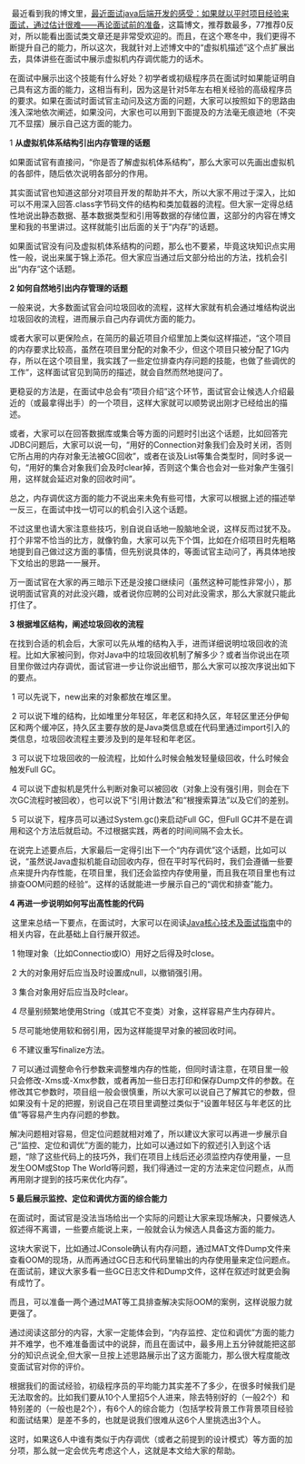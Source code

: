 ​     最近看到我的博文里，[最近面试java后端开发的感受：如果就以平时项目经验来面试，通过估计很难——再论面试前的准备](https://www.cnblogs.com/JavaArchitect/p/10011253.html)，这篇博文，推荐数最多，77推荐0反对，所以能看出面试类文章还是非常受欢迎的。而且，在这个寒冬中，我们更得不断提升自己的能力，所以这次，我就针对上述博文中的“虚拟机描述”这个点扩展出去，具体讲些在面试中展示虚拟机内存调优能力的话术。

​    在面试中展示出这个技能有什么好处？初学者或初级程序员在面试时如果能证明自己具有这方面的能力，这相当有利，因为这是针对5年左右相关经验的高级程序员的要求。如果在面试时面试官主动问及这方面的问题，大家可以按照如下的思路由浅入深地依次阐述，如果没问，大家也可以用到下面提及的方法毫无痕迹地（不突兀不显摆）展示自己这方面的能力。

1 **从虚拟机体系结构引出内存管理的话题**

​    如果面试官有直接问，“你是否了解虚拟机体系结构”，那么大家可以先画出虚拟机的各部件，随后依次说明各部分的作用。

​    其实面试官也知道这部分对项目开发的帮助并不大，所以大家不用过于深入，比如可以不用深入回答.class字节码文件的结构和类加载器的流程。但大家一定得总结性地说出静态数据、基本数据类型和引用等数据的存储位置，这部分的内容在博文里和我的书里讲过。这样就能引出后面的关于“内存”的话题。

​    如果面试官没有问及虚拟机体系结构的问题，那么也不要紧，毕竟这块知识点实用性一般，说出来属于锦上添花。但大家应当通过后文部分给出的方法，找机会引出“内存“这个话题。

**2 如何自然地引出内存管理的话题**

​     一般来说，大多数面试官会问垃圾回收的流程，这样大家就有机会通过堆结构说出垃圾回收的流程，进而展示自己内存调优方面的能力。

​    或者大家可以更保险点，在简历的最近项目介绍里加上类似这样描述，“这个项目的内存要求比较高，虽然在项目里分配的对象不少，但这个项目只被分配了1G内存，所以在这个项目里，我实践了一些定位排查内存问题的技能，也做了些调优的工作“，这样面试官见到简历的描述，就会自然而然地提问了。

​    更稳妥的方法是，在面试中总会有“项目介绍”这个环节，面试官会让候选人介绍最近的（或最拿得出手）的一个项目，这样大家就可以顺势说出刚才已经给出的描述。

​    或者，大家可以在回答数据库或集合等方面的问题时引出这个话题，比如回答完JDBC问题后，大家可以说一句，“用好的Connection对象我们会及时关闭，否则它所占用的内存对象无法被GC回收”，或者在谈及List等集合类型时，同时多说一句，“用好的集合对象我们会及时clear掉，否则这个集合也会对一些对象产生强引用，这样就会延迟对象的回收时间”。

​    总之，内存调优这方面的能力不说出来未免有些可惜，大家可以根据上述的描述举一反三，在面试中找一切可以的机会引入这个话题。

​    不过这里也请大家注意些技巧，别自说自话地一股脑地全说，这样反而过犹不及。打个非常不恰当的比方，就像钓鱼，大家可以先下个饵，比如在介绍项目时先粗略地提到自己做过这方面的事情，但先别说具体的，等面试官主动问了，再具体地按下文给出的思路一一展开。

​    万一面试官在大家的再三暗示下还是没接口继续问（虽然这种可能性非常小），那说明面试官真的对此没兴趣，或者说你应聘的公司对此没需求，那么大家就只能此打住了。

**3 根据堆区结构，阐述垃圾回收的流程**

​    在找到合适的机会后，大家可以先从堆的结构入手，进而详细说明垃圾回收的流程。比如大家被问到，你对Java中的垃圾回收机制了解多少？或者当你说出在项目里你做过内存调优，面试官进一步让你说出细节，那么大家可以按次序说出如下的要点。

​    1 可以先说下，new出来的对象都放在堆区里。

​    2 可以说下堆的结构，比如堆里分年轻区，年老区和持久区，年轻区里还分伊甸区和两个缓冲区，持久区主要存放的是Java类信息或在代码里通过import引入的类信息，垃圾回收流程主要涉及到的是年轻和年老区。

​    3 可以说下垃圾回收的一般流程，比如什么时候会触发轻量级回收，什么时候会触发Full GC。

​    4 可以说下虚拟机是凭什么判断对象可以被回收（对象上没有强引用，则会在下次GC流程时被回收），也可以说下“引用计数法”和“根搜索算法”以及它们的差别。

​    5 可以说下，程序员可以通过System.gc()来启动Full GC，但Full GC并不是在调用和这个方法后就启动。不过根据实践，两者的时间间隔不会太长。

​    在说完上述要点后，大家最后一定得引出下一个“内存调优”这个话题，比如可以说，“虽然说Java虚拟机能自动回收内存，但在平时写代码时，我们会遵循一些要点来提升内存性能，在项目里，我们还会监控内存使用量，而且我在项目里也有过排查OOM问题的经验“。这样的话就能进一步展示自己的“调优和排查”能力。

**4 再进一步说明如何写出高性能的代码**

​    这里来总结一下要点，在面试时，大家可以在阅读[Java核心技术及面试指南](https://item.jd.com/12421187.html)中的相关内容，在此基础上自行展开叙述。

​    1 物理对象（比如Connectio或IO）用好之后得及时close。

​    2 大的对象用好后应当及时设置成null，以撤销强引用。

​    3 集合对象用好后应当及时clear。

​    4 尽量别频繁地使用String（或其它不变类）对象，这样容易产生内存碎片。

​    5 尽可能地使用软和弱引用，因为这样能提早对象的被回收时间。

​    6 不建议重写finalize方法。

​    7 可以通过调整命令行参数来调整堆内存的性能，但同时请注意，在项目里一般只会修改-Xms或-Xmx参数，或者再加一些日志打印和保存Dump文件的参数。在修改其它参数时，项目组一般会很慎重，所以大家可以说自己了解其它的参数，但如果没有十足的把握，别说自己在项目里调整过类似于“设置年轻区与年老区的比值”等容易产生内存问题的参数。

​    解决问题相对容易，但定位问题就相对难了，所以建议大家可以再进一步展示自己“监控、定位和调优”方面的能力，比如可以通过如下的叙述引入到这个话题，“除了这些代码上的技巧外，我们在项目上线后还必须监控内存使用量，一旦发生OOM或Stop The World等问题，我们得通过一定的方法来定位问题点，从而再用刚才提到的技巧来优化内存”。

**5 最后展示监控、定位和调优方面的综合能力**

​    在面试时，面试官是没法当场给出一个实际的问题让大家来现场解决，只要候选人叙述得不离谱，一些要点能说上来，一般就会认为候选人具备这方面的能力。

​    这块大家说下，比如通过JConsole确认有内存问题，通过MAT文件Dump文件来查看OOM的现场，从而再通过GC日志和代码里输出的内存使用量来定位问题点。在面试前，建议大家多看一些GC日志文件和Dump文件，这样在叙述时就更会胸有成竹了。

​    而且，可以准备一两个通过MAT等工具排查解决实际OOM的案例，这样说服力就更强了。

​    通过阅读这部分的内容，大家一定能体会到，“内存监控、定位和调优”方面的能力并不难学，也不难准备面试中的说辞，而且在面试中，最多用上五分钟就能把这部分的知识点说全,但大家一旦按上述思路展示出了这方面能力，那么很大程度能改变面试官对你的评价。

​    根据我们的面试经验，初级程序员的平均能力其实差不了多少，在很多时候我们是无法取舍的。比如我们要从10个人里招5个人进来，除去特别好的（一般2个）和特别差的（一般也是2个），有6个人的综合能力（包括学校背景工作背景项目经验和面试结果）是差不多的，也就是说我们很难从这6个人里挑选出3个人。

​    这时，如果这6人中谁有类似于内存调优（或者之前提到的设计模式）等方面的加分项，那么就一定会优先考虑这个人，这就是本文给大家的帮助。 